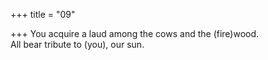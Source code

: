 +++
title = "09"

+++
You acquire a laud among the cows and the (fire)wood.  
All bear tribute to (you), our sun.  